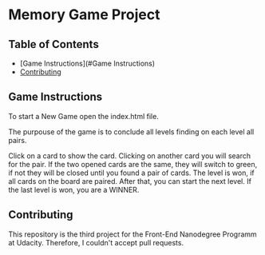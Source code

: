 # Memory Game Project

## Table of Contents

* [Game Instructions](#Game Instructions)
* [Contributing](#contributing)

## Game Instructions

To start a New Game open the index.html file.

The purpouse of the game is to conclude all levels finding on each level all pairs.

Click on a card to show the card. Clicking on another card you will search for the pair. If the two opened cards are the same, they will switch to green, if not they will be closed until you found a pair of cards. The level is won, if all cards on the board are paired. After that, you can start the next level. If the last level is won, you are a WINNER.

## Contributing

This repository is the third project for the Front-End Nanodegree Programm at Udacity. Therefore, I couldn't accept pull requests.

